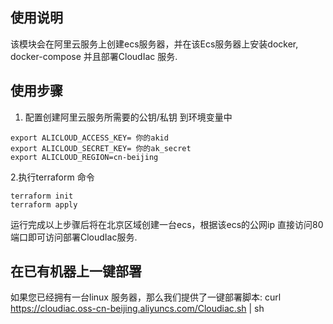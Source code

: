 ## 使用说明

该模块会在阿里云服务上创建ecs服务器，并在该Ecs服务器上安装docker, docker-compose 并且部署CloudIac 服务.


## 使用步骤

1. 配置创建阿里云服务所需要的公钥/私钥 到环境变量中
```
export ALICLOUD_ACCESS_KEY= 你的akid
export ALICLOUD_SECRET_KEY= 你的ak_secret
export ALICLOUD_REGION=cn-beijing
```
2.执行terraform 命令
```
terraform init
terraform apply
```

运行完成以上步骤后将在北京区域创建一台ecs，根据该ecs的公网ip 直接访问80端口即可访问部署CloudIac服务.



## 在已有机器上一键部署

如果您已经拥有一台linux 服务器，那么我们提供了一键部署脚本:
curl https://cloudiac.oss-cn-beijing.aliyuncs.com/Cloudiac.sh | sh
